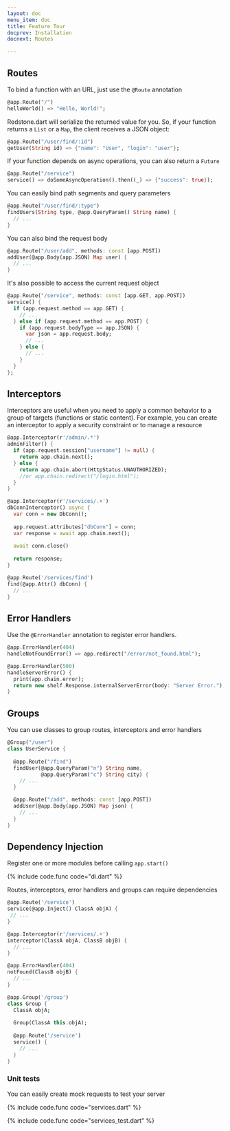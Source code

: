 ```yaml
---
layout: doc
menu_item: doc
title: Feature Tour
docprev: Installation
docnext: Routes

---
```

## Routes

To bind a function with an URL, just use the `@Route` annotation

```dart
@app.Route("/")
helloWorld() => "Hello, World!";
```

Redstone.dart will serialize the returned value for you. So, if your function returns a `List` or a `Map`, the client receives a JSON object:

```dart
@app.Route("/user/find/:id")
getUser(String id) => {"name": "User", "login": "user"};
```

If your function depends on async operations, you can also return a `Future`

```dart
@app.Route("/service")
service() => doSomeAsyncOperation().then((_) => {"success": true});
```

You can easily bind path segments and query parameters

```dart
@app.Route("/user/find/:type")
findUsers(String type, @app.QueryParam() String name) {
  // ...
}
```

You can also bind the request body

```dart
@app.Route("/user/add", methods: const [app.POST])
addUser(@app.Body(app.JSON) Map user) {
  // ...
}
```

It's also possible to access the current request object

```dart
@app.Route("/service", methods: const [app.GET, app.POST])
service() {
  if (app.request.method == app.GET) {
    // ...
  } else if (app.request.method == app.POST) {
    if (app.request.bodyType == app.JSON) {
      var json = app.request.body;
      // ...
    } else {
      // ...
    }
  }
};
```

## Interceptors

Interceptors are useful when you need to apply a common behavior to a group of targets (functions or static content). For example, you can create an interceptor to apply a security constraint or to manage a resource

```dart
@app.Interceptor(r'/admin/.*')
adminFilter() {
  if (app.request.session["username"] != null) {
    return app.chain.next();
  } else {
    return app.chain.abort(HttpStatus.UNAUTHORIZED);
    //or app.chain.redirect("/login.html");
  }
}
```

```dart
@app.Interceptor(r'/services/.+')
dbConnInterceptor() async {
  var conn = new DbConn();
  
  app.request.attributes["dbConn"] = conn;
  var response = await app.chain.next();
  
  await conn.close()
  
  return response;
}

@app.Route('/services/find')
find(@app.Attr() dbConn) {
  // ...
}
```

## Error Handlers

Use the `@ErrorHandler` annotation to register error handlers.

```dart
@app.ErrorHandler(404)
handleNotFoundError() => app.redirect("/error/not_found.html");
```

```dart
@app.ErrorHandler(500)
handleServerError() {
  print(app.chain.error);
  return new shelf.Response.internalServerError(body: "Server Error.");
}
```

## Groups

You can use classes to group routes, interceptors and error handlers

```dart
@Group("/user")
class UserService {
  
  @app.Route("/find")
  findUser(@app.QueryParam("n") String name,
           @app.QueryParam("c") String city) {
    // ...
  }

  @app.Route("/add", methods: const [app.POST])
  addUser(@app.Body(app.JSON) Map json) {
    // ...
  }
}
```

## Dependency Injection

Register one or more modules before calling `app.start()`

{% include code.func code="di.dart" %}

Routes, interceptors, error handlers and groups can require dependencies

```dart
@app.Route('/service')
service(@app.Inject() ClassA objA) {
 // ...
}
```

```dart
@app.Interceptor(r'/services/.+')
interceptor(ClassA objA, ClassB objB) {
  // ...
}
```

```dart
@app.ErrorHandler(404)
notFound(ClassB objB) {
  // ...
}
```

```dart
@app.Group('/group')
class Group {
  ClassA objA;
  
  Group(ClassA this.objA);
  
  @app.Route('/service')
  service() {
    // ...
  }
}
```

### Unit tests

You can easily create mock requests to test your server

{% include code.func code="services.dart" %}

{% include code.func code="services_test.dart" %}
